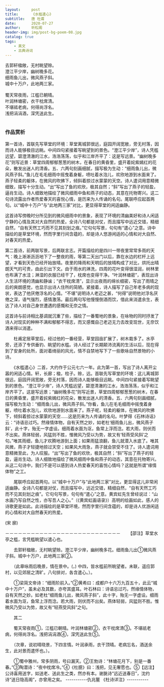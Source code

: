 ```yaml
---
layout:     post
title:      《水槛遣心》
subtitle:   唐 杜甫
date:       2020-07-27
author:     听松阁
header-img: img/post-bg-poem-08.jpg
catalog: true
tags:
    - 美文
    - 古典诗词
---
```


去郭轩楹敞，无村眺望赊。<br>
澄江平少岸，幽树晚多花。<br>
细雨鱼儿出，微风燕子斜。<br>
城中十万户，此地两三家。<br>
<br>
蜀天常夜雨，江槛已朝晴。<br>
叶润林塘密，衣干枕席清。<br>
不堪祗老病，何得尚浮名。<br>
浅把涓涓酒，深凭送此生。<br>
<br>

### 作品赏析
第一首诗，首联先写草堂的环境：草堂离城郭很远，庭园开阔宽敞，旁无村落，因而诗人能够极目远眺。中间四句紧接着写眺望到的景色。“澄江平少岸”，诗人凭槛远望，碧澄清澈的江水，浩浩荡荡，似乎和江岸齐平了：这是写远景。“幽树晚多花”则写近景：草堂四周郁郁葱葱的树木，在春日的黄昏里，盛开着姹紫嫣红的花朵，散发出迷人的清香。五、六两句刻画细腻，描写极为生动：“细雨鱼儿出，微风燕子斜。”鱼儿在毛毛细雨中摇曳着身躯，喷吐着水泡儿，欢欣地游到水面来了。燕子轻柔的躯体，在微风的吹拂下，倾斜着掠过水蒙蒙的天空。诗人遣词用意精微细致，描写十分生动。“出”写出了鱼的欢欣，极其自然；“斜”写出了燕子的轻盈，逼肖生动。诗人细致地描绘了微风细雨中鱼和燕子的动态，其意在托物寄兴。这二句诗流露出作者热爱春天的喜悦心情，是历来为人传诵的名句。尾联呼应起首两句。以“城中十万户”与“此地两三家”对比，更显得草堂的闲适幽静。

这首诗写傍晚时分所见到的微风细雨中的景象，表现了环境的清幽美好和诗人闲适宁静的心情及其对大自然的热爱。全诗八句都是对仗，而且描写中远近交错，精细自然，“自有天然工巧而不见其刻划之痕。”它句句写景，句句有“遣心”之意。诗中描绘的是草堂环境，然而字里行间含蕴的，却是诗人悠游闲适的心情和对大自然、对春天的热爱。

第二首诗，前两联写景，后两联言志。开篇描绘的是四川一带夜里常常多雨的天气：晚上淅淅沥沥地下了一整夜的雨，等第二天出门以后，靠在水边的栏杆上远望，才看到天色已经开始放晴。夜里的降雨和天明后的放晴构成了对比，烘托出晴朗天气的可贵，由此引出下文。由于雨水的淋洗，四周的花叶变得很湿润，树林里也布满了水洼；淋湿的衣服已经干了，枕席也变得干净。“叶润林塘密”，表现出诗人生活环境的清幽和静谧；“衣干枕席清”，显示出夜雨的绵长细密，写出了雨晴之后的爽朗感觉，也显示出诗人住所的简陋。紧接着，诗人描写了自己年老多病的现状，表达了他厌倦浮名的心情。“不堪”说明诗人老迈之甚，“何得”说明他对浮名厌倦之深，语气强烈，感情激荡。最后两句写他慢慢倒酒而饮，借此来消遣余生，表达了诗人对自己身世遭遇的感慨和无奈之情。

这首诗与前诗相比基调就沉重了些，描绘了一番蜀地的景象，在咏物的同时抒发了诗人对现实的种种不满和郁郁不得志，而又感慨自己老迈无力去改变现世，无奈饮酒来得以消遣。


　　杜甫定居草堂后，经过他的一番经营，草堂园亩扩展了，树木栽多了。水亭旁，还添了专供垂钓、眺望的水槛。诗人经过了长期颠沛流离的生活以后，现在得到了安身的处所，面对着绮丽的风光，情不自禁地写下了一些歌咏自然景物的小诗。
  
　　《水槛遣心》二首，大约作于公元七六一年。此为第一首，写出了诗人离开尘嚣的闲适心情。轩，长廊；楹，柱子。赊，远。首联先写草堂的环境：这儿离城郭很远，庭园开阔宽敞，旁无村落，因而诗人能够极目远眺。中间四句紧接着写眺望到的景色。“澄江平少岸”，诗人凭槛远望，碧澄清澈的江水，浩浩荡荡，似乎和江岸齐平了。这是写远景；“幽树晚多花”则写近景，草堂四周郁郁葱葱的树木，在春日的黄昏里，盛开着姹紫嫣红的花朵，散发出迷人的清香。五、六两句刻画细腻，描写极为生动：“细雨鱼儿出，微风燕子斜。”你看，鱼儿在毛毛细雨中摇曳着身躯，喷吐着水泡儿，欢欣地游到水面来了。燕子呢，轻柔的躯体，在微风的吹拂下，倾斜着掠过水蒙蒙的天空……这是历来为人传诵的名句。叶梦得《石林诗话》云：“诗语忌过巧。然缘情体物，自有天然之妙，如老杜‘细雨鱼儿出，微风燕子斜’，此十字，殆无一字虚设。细雨着水面为沤，鱼常上浮而淰。若大雨，则伏而不出矣。燕体轻弱，风猛则不胜，惟微风乃受以为势，故又有‘轻燕受风斜’之句。”唯其雨细，鱼儿才欢腾地游到上面；如果雨猛浪翻，鱼儿就潜入水底了。唯其风微，燕子才轻捷地掠过天空；如果风大雨急，燕子就会禁受不住了。诗人遣词用意精微至此，为人叹服。“出”写出了鱼的欢欣，极其自然；“斜”写出了燕子的轻盈，逼肖生动。诗人细致地描绘了微风细雨中鱼和燕子的动态，其意在托物寄兴。从这二句诗中，我们不是可以感到诗人热爱春天的喜悦心情吗？这就是所谓“缘情体物”之工。
  
　　尾联呼应起首两句。以“城中十万户”与“此地两三家”对比，更显得这儿非常闲适幽静。全诗八句都是对仗，而且描写中，远近交错，精细自然，“自有天然工巧而不见其刻划之痕”。它句句写景，句句有“遣心”之意。黄宾虹先生曾经说过：“山水画乃写自然之性，亦写吾人之心。”（《黄宾虹画语录》）高明的绘画如此，感人的诗歌更是如此。此诗描绘的是草堂环境，然而字里行间含蕴的，却是诗人优游闲适的心情和对大自然春天的热爱。
  
(宋 廓)

－－－－－－－－－－－－－－－－－－－－－－－－－－－
　　【邵注】草堂水亭之槛，言凭槛眺望以遣心也。

　　去郭轩楹敞，无村眺望赊。澄江平少岸，幽树晚多花。细雨鱼儿出①微风燕子斜。城中十万户，此地两三家②。

　　（此章咏雨后晚景，情在景中。(，) 中四，皆水槛前所眺望者。未联，遥应郭村，以见郊居之清旷。八句排对，各含遣心。）。

　　①梁简文帝诗：“细雨阶前入。”②黄希曰：成都户十六万九百五十，此云“城中十万户”，虽未必及其数，亦夸其盛耳。叶石林曰：诗语忌过巧，然缘情体物，自有天然之妙。如老杜“细雨鱼儿出，微风燕子斜”，此十字，殆无一字虚设。细雨着水面为沤，鱼常上浮而淰。若大雨，则伏而不出矣。燕体轻弱，风猛则不胜。惟微风乃受以为势，故又有“轻燕受风斜”之句。

　　其二

　　蜀天常夜雨①，江槛已朝晴。叶润林塘密②，衣干枕席清③。不堪祇老病，何得尚浮名。浅把涓涓酒④，深凭送此生⑤。

　　（次章，说初晴晓景，下四言情。叶润承雨，衣干顶晴。老病忘名，酒送余生，此对景而遣怀也。）。

　　①蜀中雅州，常多阴雨，号曰漏天。②王勃诗：“林塘花月下，别是一番春。”③陶潜诗：“夜中枕席冷。”④《杜臆》曰：浅把，见无奢愿也。⑤【远注】公诗喜用送字，如送老、送此生之类，然亦有本。谢脁诗“远近送春日”，沈约诗“送日隐高阁”，亦曾用之矣。
-----------仇兆鳌 《杜诗详注》-----------
